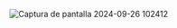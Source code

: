 ![Captura de pantalla 2024-09-26 102412](https://github.com/user-attachments/assets/7b52ae59-d7be-439e-84c5-97eb26019092)
